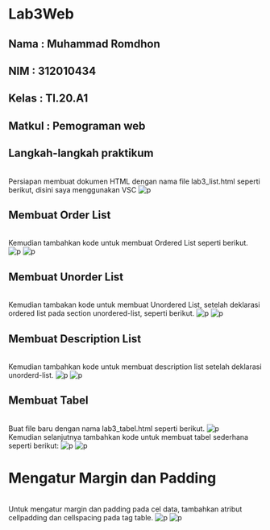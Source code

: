 # Lab3Web

## Nama     : Muhammad Romdhon
## NIM      : 312010434
## Kelas    : TI.20.A1
## Matkul   : Pemograman web

## Langkah-langkah praktikum
<br>Persiapan membuat dokumen HTML dengan nama file lab3_list.html seperti berikut, disini saya menggunakan VSC
![p](gambar/ss1.png)

## Membuat Order List 
<br>Kemudian tambahkan kode untuk membuat Ordered List seperti berikut.
![p](gambar/ss2.png)
![p](gambar/ss3.png)

## Membuat Unorder List
<br>Kemudian tambakan kode untuk membuat Unordered List, setelah deklarasi ordered list pada
section unordered-list, seperti berikut.
![p](gambar/ss4.png)
![p](gambar/ss5.png)

## Membuat Description List
<br>Kemudian tambahkan kode untuk membuat description list setelah deklarasi unorderd-list.
![p](gambar/ss6.png)
![p](gambar/ss7.png)

## Membuat Tabel
<br>Buat file baru dengan nama lab3_tabel.html seperti berikut.
![p](gambar/ss8.png)
<br>Kemudian selanjutnya tambahkan kode untuk membuat tabel sederhana seperti berikut:
![p](gambar/ss11.png)
![p](gambar/ss12.png)

# Mengatur Margin dan Padding
<br>Untuk mengatur margin dan padding pada cel data, tambahkan atribut cellpadding dan
cellspacing pada tag table.
![p](gambar/ss9.png)
![p](gambar/ss10.png)